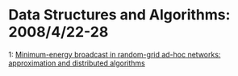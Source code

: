 # Data Structures and Algorithms: 2008/4/22-28  
1: [Minimum-energy broadcast in random-grid ad-hoc networks: approximation  and distributed algorithms](https://doi.org/10.48550/arXiv.0804.3902)  
